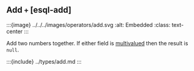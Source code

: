 ## Add `+` [esql-add]

:::{image} ../../../images/operators/add.svg
:alt: Embedded
:class: text-center
:::

Add two numbers together. If either field is [multivalued](/reference/query-languages/esql/esql-multivalued-fields.md) then the result is `null`.



:::{include} ../types/add.md
:::

